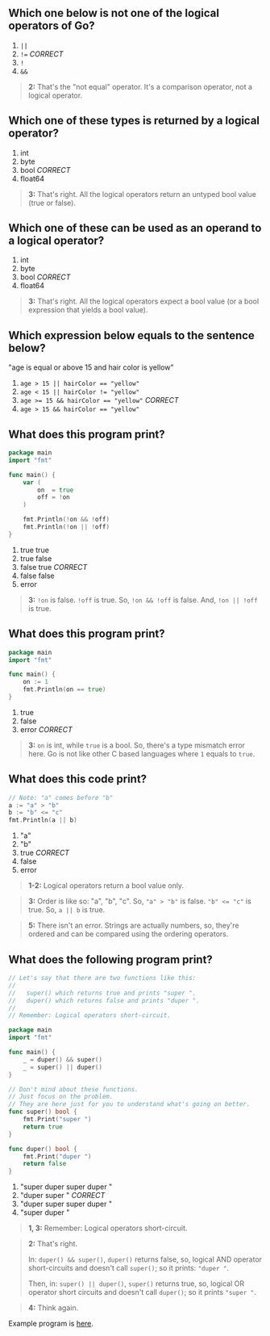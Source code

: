 ## Which one below is not one of the logical operators of Go?
1. `||`
2. `!=` *CORRECT*
3. `!`
4. `&&`

> **2:** That's the "not equal" operator. It's a comparison operator, not a logical operator.


## Which one of these types is returned by a logical operator?
1. int
2. byte
3. bool *CORRECT*
4. float64

> **3:** That's right. All the logical operators return an untyped bool value (true or false).


## Which one of these can be used as an operand to a logical operator?
1. int
2. byte
3. bool *CORRECT*
4. float64

> **3:** That's right. All the logical operators expect a bool value (or a bool expression that yields a bool value).


## Which expression below equals to the sentence below?
"age is equal or above 15 and hair color is yellow"

1. `age > 15 || hairColor == "yellow"`
2. `age < 15 || hairColor != "yellow"`
3. `age >= 15 && hairColor == "yellow"` *CORRECT*
4. `age > 15 && hairColor == "yellow"`


## What does this program print?
```go
package main
import "fmt"

func main() {
    var (
        on  = true
        off = !on
    )

    fmt.Println(!on && !off)
    fmt.Println(!on || !off)
}
```

1. true true
2. true false
3. false true *CORRECT*
4. false false
5. error

> **3:** `!on` is false. `!off` is true. So, `!on && !off` is false. And, `!on || !off` is true.


## What does this program print?
```go
package main
import "fmt"

func main() {
    on := 1
    fmt.Println(on == true)
}
```

1. true
2. false
3. error *CORRECT*

> **3:** `on` is int, while `true` is a bool. So, there's a type mismatch error here. Go is not like other C based languages where `1` equals to `true`.


## What does this code print?
```go
// Note: "a" comes before "b"
a := "a" > "b"
b := "b" <= "c"
fmt.Println(a || b)
```

1. "a"
2. "b"
3. true *CORRECT*
4. false
5. error

> **1-2:** Logical operators return a bool value only.

> **3:** Order is like so: "a", "b", "c". So, `"a" > "b"` is false. `"b" <= "c"` is true. So, `a || b` is true.

> **5:** There isn't an error. Strings are actually numbers, so, they're ordered and can be compared using the ordering operators.


## What does the following program print?
```go
// Let's say that there are two functions like this:
//
//   super() which returns true and prints "super ".
//   duper() which returns false and prints "duper ".
//
// Remember: Logical operators short-circuit.

package main
import "fmt"

func main() {
    _ = duper() && super()
    _ = super() || duper()
}

// Don't mind about these functions.
// Just focus on the problem.
// They are here just for you to understand what's going on better.
func super() bool {
    fmt.Print("super ")
    return true
}

func duper() bool {
    fmt.Print("duper ")
    return false
}
```

1. "super duper super duper "
2. "duper super " *CORRECT*
3. "duper super super duper "
4. "super duper "

> **1, 3:** Remember: Logical operators short-circuit.

> **2:** That's right.
> 
> In: `duper() && super()`, `duper()` returns false, so, logical AND operator short-circuits and doesn't call `super()`; so it prints: `"duper "`.
> 
> Then, in: `super() || duper()`, `super()` returns true, so, logical OR operator short circuits and doesn't call `duper()`; so it prints `"super "`.

> **4:** Think again.

Example program is [here](https://play.golang.org/p/C-syhwgXSx2).